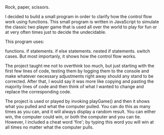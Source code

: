 Rock, paper, scissors.

I decided to build a small program in order to clarify how the control flow work using functions.
This small program is written in JavaScript to simulate the classic two player game that is used all over the world to play for fun or at very often times just to decide the undecidable.

This program uses:

functions.
if statements.
if else statements.
nested if statements.
switch cases.
But most importanly, it shows how the control flow works.

The project taught me not to overthink too much, but just starting with the first few lines of code, testing them by logging them to the console and make whatever necessary adjustments right away should any stand to be corrected. After that, I would say it was more like copying and pasting the majority lines of code and then think of what I wanted to change and replace the corresponding code.

The project is used or played by invoking playGame() and then it shows what you pulled and what the computer pulled. You can do this as many times as you can, and it will always display a random result. You can either win, the computer could win, or both the computer and you can tie. However, I included a cheat word 'fire'; by typing this word you will win at all times no matter what the computer pulls.
